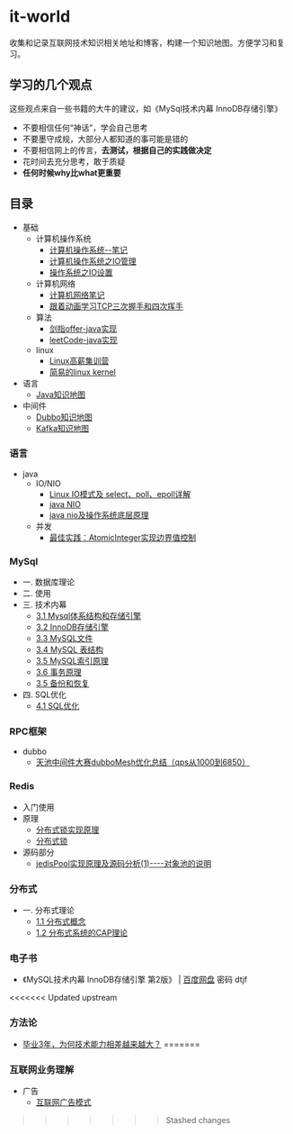# it-world
收集和记录互联网技术知识相关地址和博客，构建一个知识地图。方便学习和复习。

## 学习的几个观点
这些观点来自一些书籍的大牛的建议，如《MySql技术内幕 InnoDB存储引擎》

- 不要相信任何“神话”，学会自己思考
- 不要墨守成规，大部分人都知道的事可能是错的
- 不要相信网上的传言，**去测试，根据自己的实践做决定**
- 花时间去充分思考，敢于质疑
- **任何时候why比what更重要**

## 目录
- 基础
   - 计算机操作系统
     - [计算机操作系统--笔记](https://github.com/CyC2018/Interview-Notebook/blob/master/notes/计算机操作系统.md) 
     - [计算机操作系统之IO管理](https://blog.csdn.net/shentanweilan9/article/details/54017502) 
     - [操作系统之IO设置](base/操作系统之IO设备.md) 
   - 计算机网络
     - [计算机网络笔记](base/计算机网络.md) 
     - [跟着动画学习TCP三次握手和四次挥手](https://mp.weixin.qq.com/s/pSrKbVryn71kDVIXUtpXMA)
   - 算法
     - [剑指offer-java实现](算法/剑指offer.md) 
     - [leetCode-java实现](算法/leetCode-java.md)
   - linux
        - [Linux高薪集训营](https://zhuanlan.zhihu.com/c_128843875)    
        - [简易的linux kernel](https://zhuanlan.zhihu.com/c_177480196)
- 语言
  - [Java知识地图](language/java.md) 
- 中间件
  - [Dubbo知识地图](middleware/dubbo.md)
  - [Kafka知识地图](middleware/kafka.md)
    
### 语言
- java
  - IO/NIO
    - [Linux IO模式及 select、poll、epoll详解](https://segmentfault.com/a/1190000003063859)  
    - [java NIO](java/java-NIO.md)
    - [java nio及操作系统底层原理](https://blog.csdn.net/u014507083/article/details/73784898)
  - 并发
    - [最佳实践：AtomicInteger实现边界值控制](https://blog.csdn.net/luohuacanyue/article/details/49018969)  

### MySql
- 一. 数据库理论
- 二. 使用
- 三. 技术内幕
    - [3.1 Mysql体系结构和存储引擎](mysql/Mysql体系结构和存储引擎.md)
    - [3.2 InnoDB存储引擎](mysql/InnoDB存储引擎.md)
    - [3.3 MySQL文件](mysql/MySQL文件.md)
    - [3.4 MySQL 表结构](mysql/MySQL表结构.md)
    - [3.5 MySQL索引原理](mysql/MySQL索引原理.md)
    - [3.6 事务原理](mysql/事务原理.md)
    - [3.5 备份和恢复](mysql/备份和恢复.md)
- 四. SQL优化
    - [4.1 SQL优化](mysql/SQL优化.md)

### RPC框架
- dubbo 
  - [天池中间件大赛dubboMesh优化总结（qps从1000到6850）](https://www.cnkirito.moe/dubboMesh/) 

### Redis
- 入门使用
- 原理
    - [分布式锁实现原理](缓存/分布式锁实现原理.md)
    - [分布式锁](http://ifeve.com/redis-lock/) 
- 源码部分
    - [jedisPool实现原理及源码分析(1)----对象池的说明](https://www.cnblogs.com/plf112233/p/6527902.html) 

### 分布式
- 一. 分布式理论
  - [1.1 分布式概念](分布式/分布式概念.md) 
  - [1.2 分布式系统的CAP理论](分布式/分布式系统的CAP理论.md) 

### 电子书
  - 《MySQL技术内幕 InnoDB存储引擎 第2版》 | [百度网盘](https://pan.baidu.com/s/1jJHlcX4) 密码 dtjf
  
<<<<<<< Updated upstream
### 方法论
- [毕业3年，为何技术能力相差越来越大？](https://mp.weixin.qq.com/s?__biz=MzIzOTU0NTQ0MA==&mid=2247487690&idx=1&sn=b56e94dda0466693b3cf5d8be1c0287c&chksm=e9292dc5de5ea4d3f191e1a66793bd5bfccbc477404ce5442a83e5568648dab7e715733bfbf8&scene=0&key=a2be23365d0c756bda858f72d018e0852c474b9b72d69bfbde66fc51b5e1fe58dfb61f597de9382f6e42b931259463e04fbdb0fb6345a120b7c0828fa36564514d4be7a639d16eabe391dff2284f350d&ascene=0&uin=MTE2NTA1NDQw&devicetype=iMac+MacBookPro12%2C1+OSX+OSX+10.11.6+build(15G1510)&version=12020810&nettype=WIFI&lang=zh_CN&fontScale=100&pass_ticket=y1evDvO4IFqWbS9LGKEcn9Dm9ulMMgiKkzTYv6dj5W8%3D)
=======
  
### 互联网业务理解
- 广告
    - [互联网广告模式](http://www.niaogebiji.com/article-15074-1.html)
>>>>>>> Stashed changes




          

